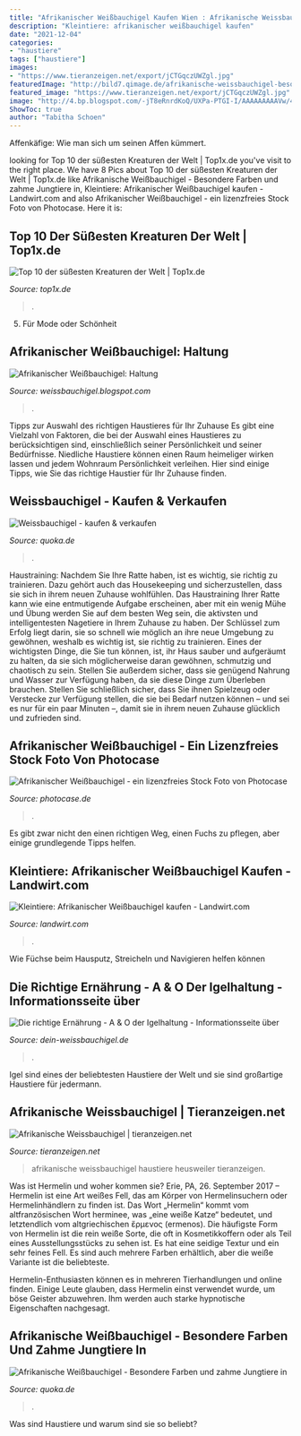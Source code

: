 ```yaml
---
title: "Afrikanischer Weißbauchigel Kaufen Wien : Afrikanische Weissbauchigel Haustiere Heusweiler Tieranzeigen"
description: "Kleintiere: afrikanischer weißbauchigel kaufen"
date: "2021-12-04"
categories:
- "haustiere"
tags: ["haustiere"]
images:
- "https://www.tieranzeigen.net/export/jCTGqczUWZgl.jpg"
featuredImage: "http://bild7.qimage.de/afrikanische-weissbauchigel-besondere-foto-bild-97609877.jpg"
featured_image: "https://www.tieranzeigen.net/export/jCTGqczUWZgl.jpg"
image: "http://4.bp.blogspot.com/-jT8eRnrdKoQ/UXPa-PTGI-I/AAAAAAAAAVw/4M-1-B2x-pQ/s200/Teiko%2B7.jpg"
ShowToc: true
author: "Tabitha Schoen"
---
```



Affenkäfige: Wie man sich um seinen Affen kümmert.

	

		
looking for Top 10 der süßesten Kreaturen der Welt | Top1x.de you've visit to the right place. We have 8 Pics about Top 10 der süßesten Kreaturen der Welt | Top1x.de like Afrikanische Weißbauchigel - Besondere Farben und zahme Jungtiere in, Kleintiere: Afrikanischer Weißbauchigel kaufen - Landwirt.com and also Afrikanischer Weißbauchigel - ein lizenzfreies Stock Foto von Photocase. Here it is:
		
    
## Top 10 Der Süßesten Kreaturen Der Welt | Top1x.de

<img loading=lazy src="https://www.top1x.de/wp-content/uploads/2019/08/Afrikanischer-Weißbauchigel.jpg" onerror="this.onerror=null;this.src='https://tse1.mm.bing.net/th?id=OIP.hVyrDu4gpyTSXBte4hPF7gHaEc&amp;pid=15.1';" alt="Top 10 der süßesten Kreaturen der Welt | Top1x.de">

_Source: top1x.de_

>. 

	

5. Für Mode oder Schönheit

    
## Afrikanischer Weißbauchigel: Haltung

<img loading=lazy src="http://4.bp.blogspot.com/-jT8eRnrdKoQ/UXPa-PTGI-I/AAAAAAAAAVw/4M-1-B2x-pQ/s200/Teiko%2B7.jpg" onerror="this.onerror=null;this.src='https://tse3.mm.bing.net/th?id=OIP.vO2QETLFuf4VVjEZ3_frawAAAA&amp;pid=15.1';" alt="Afrikanischer Weißbauchigel: Haltung">

_Source: weissbauchigel.blogspot.com_

>. 

	

Tipps zur Auswahl des richtigen Haustieres für Ihr Zuhause
Es gibt eine Vielzahl von Faktoren, die bei der Auswahl eines Haustieres zu berücksichtigen sind, einschließlich seiner Persönlichkeit und seiner Bedürfnisse. Niedliche Haustiere können einen Raum heimeliger wirken lassen und jedem Wohnraum Persönlichkeit verleihen. Hier sind einige Tipps, wie Sie das richtige Haustier für Ihr Zuhause finden.

    
## Weissbauchigel - Kaufen &amp; Verkaufen

<img loading=lazy src="https://www.deine-tierwelt.de/fotos/125412366_760x570.jpg" onerror="this.onerror=null;this.src='https://tse2.mm.bing.net/th?id=OIP.V_mJ0zXPiyB0H3yCWzpR0gHaFj&amp;pid=15.1';" alt="Weissbauchigel - kaufen &amp; verkaufen">

_Source: quoka.de_

>. 

	

Haustraining: Nachdem Sie Ihre Ratte haben, ist es wichtig, sie richtig zu trainieren. Dazu gehört auch das Housekeeping und sicherzustellen, dass sie sich in ihrem neuen Zuhause wohlfühlen.
Das Haustraining Ihrer Ratte kann wie eine entmutigende Aufgabe erscheinen, aber mit ein wenig Mühe und Übung werden Sie auf dem besten Weg sein, die aktivsten und intelligentesten Nagetiere in Ihrem Zuhause zu haben. Der Schlüssel zum Erfolg liegt darin, sie so schnell wie möglich an ihre neue Umgebung zu gewöhnen, weshalb es wichtig ist, sie richtig zu trainieren. Eines der wichtigsten Dinge, die Sie tun können, ist, ihr Haus sauber und aufgeräumt zu halten, da sie sich möglicherweise daran gewöhnen, schmutzig und chaotisch zu sein. Stellen Sie außerdem sicher, dass sie genügend Nahrung und Wasser zur Verfügung haben, da sie diese Dinge zum Überleben brauchen. Stellen Sie schließlich sicher, dass Sie ihnen Spielzeug oder Verstecke zur Verfügung stellen, die sie bei Bedarf nutzen können – und sei es nur für ein paar Minuten –, damit sie in ihrem neuen Zuhause glücklich und zufrieden sind.

    
## Afrikanischer Weißbauchigel - Ein Lizenzfreies Stock Foto Von Photocase

<img loading=lazy src="https://www.photocase.de/fotos/1901740-afrikanischer-weissbauchigel-weiss-tier-schwarz-umwelt-leben-photocase-stock-foto-gross.jpeg" onerror="this.onerror=null;this.src='https://tse2.mm.bing.net/th?id=OIP.Q6aLzcg0x7BrHtjBHLahLgHaFY&amp;pid=15.1';" alt="Afrikanischer Weißbauchigel - ein lizenzfreies Stock Foto von Photocase">

_Source: photocase.de_

>. 

	

Es gibt zwar nicht den einen richtigen Weg, einen Fuchs zu pflegen, aber einige grundlegende Tipps helfen.

    
## Kleintiere: Afrikanischer Weißbauchigel Kaufen - Landwirt.com

<img loading=lazy src="https://bilder.landwirt.com/0819/3178b1ee1ed3b47b3f69646531555cdc.jpg" onerror="this.onerror=null;this.src='https://tse3.mm.bing.net/th?id=OIP.PH9Qzp6lDvOTjx63cfWysgHaFD&amp;pid=15.1';" alt="Kleintiere: Afrikanischer Weißbauchigel kaufen - Landwirt.com">

_Source: landwirt.com_

>. 

	

Wie Füchse beim Hausputz, Streicheln und Navigieren helfen können

    
## Die Richtige Ernährung - A &amp; O Der Igelhaltung - Informationsseite über

<img loading=lazy src="https://image.jimcdn.com/app/cms/image/transf/dimension=origxorig:format=png/path/s69071cd20f5acf94/image/i9bf33fcd05b12d89/version/1360837520/image.png" onerror="this.onerror=null;this.src='https://tse3.mm.bing.net/th?id=OIP.xNzTBZNsYHFbOueuqa_sbgHaFj&amp;pid=15.1';" alt="Die richtige Ernährung - A &amp; O der Igelhaltung - Informationsseite über">

_Source: dein-weissbauchigel.de_

>. 

	

Igel sind eines der beliebtesten Haustiere der Welt und sie sind großartige Haustiere für jedermann.

    
## Afrikanische Weissbauchigel | Tieranzeigen.net

<img loading=lazy src="https://www.tieranzeigen.net/export/jCTGqczUWZgl.jpg" onerror="this.onerror=null;this.src='https://tse2.mm.bing.net/th?id=OIP.U4T3xPfrpEGaVC-5bkgwdwHaFj&amp;pid=15.1';" alt="Afrikanische Weissbauchigel | tieranzeigen.net">

_Source: tieranzeigen.net_

>afrikanische weissbauchigel haustiere heusweiler tieranzeigen. 

	

Was ist Hermelin und woher kommen sie?
Erie, PA, 26. September 2017 – Hermelin ist eine Art weißes Fell, das am Körper von Hermelinsuchern oder Hermelinhändlern zu finden ist. Das Wort „Hermelin“ kommt vom altfranzösischen Wort herminee, was „eine weiße Katze“ bedeutet, und letztendlich vom altgriechischen ἔρμενος (ermenos).
Die häufigste Form von Hermelin ist die rein weiße Sorte, die oft in Kosmetikkoffern oder als Teil eines Ausstellungsstücks zu sehen ist. Es hat eine seidige Textur und ein sehr feines Fell. Es sind auch mehrere Farben erhältlich, aber die weiße Variante ist die beliebteste.

Hermelin-Enthusiasten können es in mehreren Tierhandlungen und online finden. Einige Leute glauben, dass Hermelin einst verwendet wurde, um böse Geister abzuwehren. Ihm werden auch starke hypnotische Eigenschaften nachgesagt.

    
## Afrikanische Weißbauchigel - Besondere Farben Und Zahme Jungtiere In

<img loading=lazy src="http://bild7.qimage.de/afrikanische-weissbauchigel-besondere-foto-bild-97609877.jpg" onerror="this.onerror=null;this.src='https://tse3.mm.bing.net/th?id=OIP.peYmUtUBfJWAqKEj7Pk6RgHaFj&amp;pid=15.1';" alt="Afrikanische Weißbauchigel - Besondere Farben und zahme Jungtiere in">

_Source: quoka.de_

>. 

	

Was sind Haustiere und warum sind sie so beliebt?

